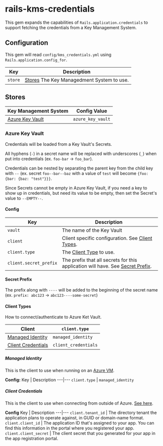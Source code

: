# rails-kms-credentials

This gem expands the capabilities of `Rails.application.credentials` to support fetching the credentials from a Key Management System.

## Configuration
This gem will read `config/kms_credentials.yml` using `Rails.application.config_for`.

Key | Description
---|---
`store` | [Stores](#stores) The Key Managedment System to use.

## Stores

Key Management System | Config Value
---|---
[Azure Key Vault](#azure-key-vault) | `azure_key_vault`

### Azure Key Vault
Credentials will be loaded from a Key Vault's Secrets.

All hyphens (`-`) in a secret name will be replaced with underscores (`_`) when put into credentials (ex. `foo-bar` -> `foo_bar`).

Credentials can be nested by separating the parent key from the child key with `--` (ex. secret `foo--bar--baz` with a value of `test` will become `{foo: {bar: {baz: "test"}}}`.

Since Secrets cannot be empty in Azure Key Vault, if you need a key to show up in credentials, but need its value to be empty, then set the Secret's value to `--EMPTY--`.

#### Config
Key | Description
---|---
`vault` | The name of the Key Vault
`client` | Client specific configuration. See [Client Types](#client-types).
`client.type` | The [Client Type](#client-types) to use.
`client.secret_prefix` | The prefix that all secrets for this application will have. See [Secret Prefix](#secret-prefix).

#### Secret Prefix
The prefix along with `----` will be added to the beginning of the secret name (ex. `prefix: abc123` -> `abc123----some-secret`)

#### Client Types

How to connect/authenticate to Azure Ket Vault.

Client | `client.type`
---|---
[Managed Identity](#managed-identity) | `managed_identity`
[Client Credentials](#client-credentials) | `client_credentials`


##### Managed Identity
This is the client to use when running on an [Azure VM](https://learn.microsoft.com/en-us/azure/active-directory/managed-identities-azure-resources/how-to-use-vm-token).

**Config:**
Key | Description
---|---
`client.type` | `managed_identity`


##### Client Credentials
This is the client to use when connecting from outside of Azure. [See here](https://learn.microsoft.com/en-us/azure/active-directory/develop/v2-oauth2-client-creds-grant-flow).

**Config**
Key | Description
---|---
`client.tenant_id` | The directory tenant the application plans to operate against, in GUID or domain-name format.
`client.client_id` | The application ID that's assigned to your app. You can find this information in the portal where you registered your app.
`client.client_secret` | The client secret that you generated for your app in the app registration portal.
